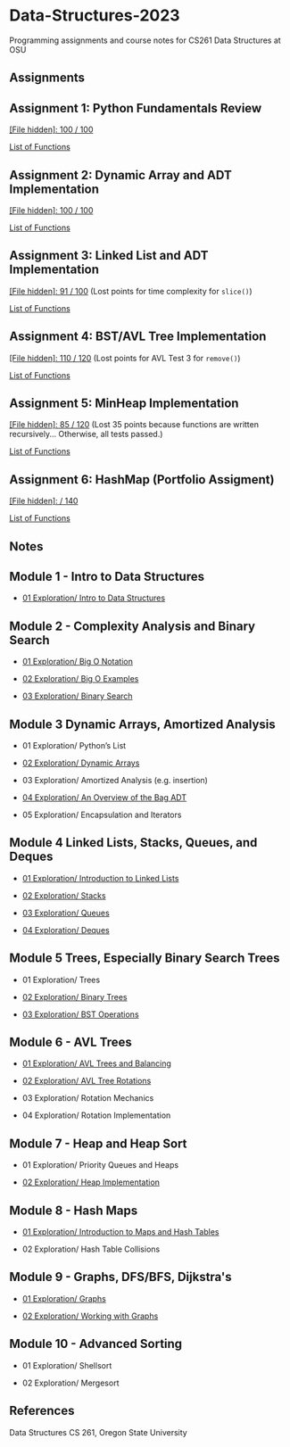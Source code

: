 # Data-Structures-2023
Programming assignments and course notes for CS261 Data Structures at OSU


## Assignments

## Assignment 1: Python Fundamentals Review

[\[File hidden\]: 100 / 100]()

[List of Functions](https://github.com/franceslinyc/Data-Structures-2023/blob/main/toc/A1.pdf)

## Assignment 2: Dynamic Array and ADT Implementation

[\[File hidden\]: 100 / 100]()

[List of Functions](https://github.com/franceslinyc/Data-Structures-2023/blob/main/toc/A2.pdf) 

## Assignment 3: Linked List and ADT Implementation

[\[File hidden\]: 91 / 100]() (Lost points for time complexity for `slice()`)

[List of Functions](https://github.com/franceslinyc/Data-Structures-2023/blob/main/toc/A3.pdf)

## Assignment 4: BST/AVL Tree Implementation

[\[File hidden\]: 110 / 120]() (Lost points for AVL Test 3 for `remove()`)

[List of Functions](https://github.com/franceslinyc/Data-Structures-2023/blob/main/toc/A4.pdf)

## Assignment 5: MinHeap Implementation

[\[File hidden\]: 85 / 120]() (Lost 35 points because functions are written recursively... Otherwise, all tests passed.)

[List of Functions](https://github.com/franceslinyc/Data-Structures-2023/blob/main/toc/A5.pdf)

## Assignment 6: HashMap (Portfolio Assigment)

[\[File hidden\]:  / 140]()

[List of Functions](https://github.com/franceslinyc/Data-Structures-2023/blob/main/toc/A6.pdf)


## Notes

## Module 1 - Intro to Data Structures

- [01 Exploration/ Intro to Data Structures](https://github.com/franceslinyc/Data-Structures-2023/tree/main/Module%201%20-%20Intro%20to%20Data%20Structures/01%20Exploration:%20Intro%20to%20Data%20Structures)

## Module 2 - Complexity Analysis and Binary Search

- [01 Exploration/ Big O Notation](https://github.com/franceslinyc/Data-Structures-2023/tree/main/Module%202%20-%20Complexity%20Analysis%20and%20Binary%20Search/01%20Exploration:%20Big%20O%20Notation)

- [02 Exploration/ Big O Examples](https://github.com/franceslinyc/Data-Structures-2023/tree/main/Module%202%20-%20Complexity%20Analysis%20and%20Binary%20Search/02%20Exploration:%20Big%20O%20Examples)

- [03 Exploration/ Binary Search](https://github.com/franceslinyc/Data-Structures-2023/tree/main/Module%202%20-%20Complexity%20Analysis%20and%20Binary%20Search/03%20Exploration:%20Binary%20Search)




## Module 3 Dynamic Arrays, Amortized Analysis

- 01 Exploration/ Python’s List

- [02 Exploration/ Dynamic Arrays](https://github.com/franceslinyc/Data-Structures-2023/tree/main/Module%203%20-%20Dynamic%20Arrays%2C%20Amortized%20Analysis/02%20Exploration%3A%20Dynamic%20Arrays)

- 03 Exploration/ Amortized Analysis (e.g. insertion)

- [04 Exploration/ An Overview of the Bag ADT](https://github.com/franceslinyc/Data-Structures-2023/tree/main/Module%203%20-%20Dynamic%20Arrays%2C%20Amortized%20Analysis/04%20Exploration%3A%20An%20Overview%20of%20the%20Bag%20ADT)

- 05 Exploration/ Encapsulation and Iterators




## Module 4 Linked Lists, Stacks, Queues, and Deques

- [01 Exploration/ Introduction to Linked Lists](https://github.com/franceslinyc/Data-Structures-2023/tree/main/Module%204%20-%20Linked%20Lists%2C%20Stacks%2C%20Queues%2C%20and%20Deques/01%20Exploration:%20Introduction%20to%20Linked%20Lists)

- [02 Exploration/ Stacks](https://github.com/franceslinyc/Data-Structures-2023/tree/main/Module%204%20-%20Linked%20Lists%2C%20Stacks%2C%20Queues%2C%20and%20Deques/02%20Exploration:%20Stacks)

- [03 Exploration/ Queues](https://github.com/franceslinyc/Data-Structures-2023/tree/main/Module%204%20-%20Linked%20Lists%2C%20Stacks%2C%20Queues%2C%20and%20Deques/03%20Exploration:%20Queues)


- [04 Exploration/ Deques](https://github.com/franceslinyc/Data-Structures-2023/tree/main/Module%204%20-%20Linked%20Lists%2C%20Stacks%2C%20Queues%2C%20and%20Deques/04%20Exploration:%20Deques)




## Module 5 Trees, Especially Binary Search Trees

- 01 Exploration/ Trees

- [02 Exploration/ Binary Trees](https://github.com/franceslinyc/Data-Structures-2023/tree/main/Module%205%20-%20Trees%2C%20Especially%20Binary%20Search%20Trees/02%20Exploration%3A%20Binary%20Trees)

- [03 Exploration/ BST Operations](https://github.com/franceslinyc/Data-Structures-2023/tree/main/Module%205%20-%20Trees%2C%20Especially%20Binary%20Search%20Trees/03%20Exploration%3A%20BST%20Operations) 


## Module 6 - AVL Trees

- [01 Exploration/ AVL Trees and Balancing](https://github.com/franceslinyc/Data-Structures-2023/tree/main/Module%206%20-%20AVL%20Trees/01%20Exploration%3A%20AVL%20Trees%20and%20Balancing)

- [02 Exploration/ AVL Tree Rotations](https://github.com/franceslinyc/Data-Structures-2023/tree/main/Module%206%20-%20AVL%20Trees/02%20Exploration%3A%20AVL%20Tree%20Rotations)

- 03 Exploration/ Rotation Mechanics

- 04 Exploration/ Rotation Implementation


## Module 7 - Heap and Heap Sort

- 01 Exploration/ Priority Queues and Heaps

- [02 Exploration/ Heap Implementation](https://github.com/franceslinyc/Data-Structures-2023/tree/main/Module%207%20-%20Heap%20and%20Heap%20Sort/02%20Exploration%3A%20Heap%20Implementation)


## Module 8 - Hash Maps
 
- [01 Exploration/ Introduction to Maps and Hash Tables](https://github.com/franceslinyc/Data-Structures-2023/tree/main/Module%208%20-%20Hash%20Maps/01%20Exploration%3A%20Introduction%20to%20Maps%20and%20Hash%20Tables)

- 02 Exploration/ Hash Table Collisions


## Module 9 - Graphs, DFS/BFS, Dijkstra's 

- [01 Exploration/ Graphs](https://github.com/franceslinyc/Data-Structures-2023/tree/main/Module%209%20-%20Graphs%2C%20DFS%2C%20BFS%2C%20Dijkstra's/01%20Exploration%3A%20Graphs)

- [02 Exploration/ Working with Graphs](https://github.com/franceslinyc/Data-Structures-2023/tree/main/Module%209%20-%20Graphs%2C%20DFS%2C%20BFS%2C%20Dijkstra's/02%20Exploration%3A%20Working%20with%20Graphs)


## Module 10 - Advanced Sorting

- 01 Exploration/ Shellsort

- 02 Exploration/ Mergesort


## References 

Data Structures CS 261, Oregon State University 

